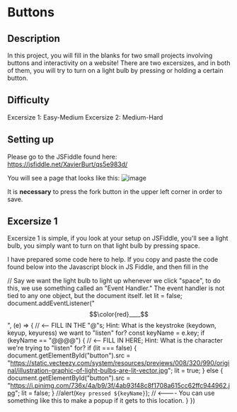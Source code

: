 # Buttons
## Description
In this project, you will fill in the blanks for two small projects involving buttons and interactivity on a website! There are two excersizes, and in both of them, you will try to turn on a light bulb by pressing or holding a certain button.

## Difficulty
Excersize 1: Easy-Medium
Excersize 2: Medium-Hard

## Setting up

Please go to the JSFiddle found here:
https://jsfiddle.net/XavierBurt/qs5e983d/

You will see a page that looks like this: 
![image](https://github.com/XavierBurt/Buttons/assets/97270148/ad46f8ea-e9ad-442e-a270-69fc0428080f)

It is **necessary** to press the fork button in the upper left corner in order to save.

## Excersize 1

Excersize 1 is simple, if you look at your setup on JSFiddle, you'll see a light bulb, you simply want to turn on that light bulb by pressing space.

I have prepared some code here to help. If you copy and paste the code found below into the Javascript block in JS Fiddle, and then fill in the 

// Say we want the light bulb to light up whenever we click "space", to do this, we use something called an "Event Handler." The event handler is not tied to any one object, but the document itself. 
let lit = false;
document.addEventListener("$$\color{red}____$$", (e) => { // <-- FILL IN THE "@"s; Hint: What is the keystroke (keydown, keyup, keyuress) we want to "listen" for?
	const keyName = e.key;
  if (keyName == "@@@@") { // <-- FILL IN HERE; Hint: What is the character we're trying to "listen" for?
  	if (lit === false) {
  		document.getElementById("button").src = "https://static.vecteezy.com/system/resources/previews/008/320/990/original/illustration-graphic-of-light-bulbs-are-lit-vector.jpg";
      lit = true;
    } else {
    	document.getElementById("button").src = "https://i.pinimg.com/736x/4a/b9/3f/4ab93f48c8f1708a615cc62ffc944962.jpg";
      lit = false;
    }
     //alert(`Key pressed ${keyName}`); // <---- You can use something like this to make a popup if it gets to this location.
  }
})
